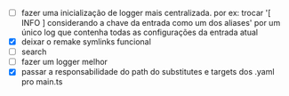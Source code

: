 - [ ] fazer uma inicialização de logger mais centralizada. por ex:
    trocar '[ INFO ] considerando a chave da entrada como um dos aliases'
    por um único log que contenha todas as configurações da entrada atual
- [x] deixar o remake symlinks funcional
- [ ] search
- [ ] fazer um logger melhor
- [x] passar a responsabilidade do path do substitutes e targets dos .yaml pro main.ts